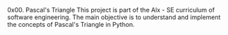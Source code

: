 0x00. Pascal's Triangle
This project is part of the Alx - SE curriculum of software engineering. The main objective is to understand and implement the concepts of Pascal's Triangle in Python.

